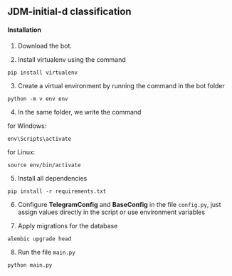 ## JDM-initial-d classification


#### Installation
1. Download the bot.

2. Install virtualenv using the command
```
pip install virtualenv
```

3. Create a virtual environment by running the command in the bot folder
```
python -m v env env
```

4. In the same folder, we write the command

for Windows:
```
env\Scripts\activate
```

for Linux:
```
source env/bin/activate
```

5. Install all dependencies
```
pip install -r requirements.txt
```

6. Configure **TelegramConfig** and **BaseConfig** in the file `config.py`, just assign values directly in the script or use environment variables

7. Apply migrations for the database
```
alembic upgrade head
```

8. Run the file `main.py`
```
python main.py
```